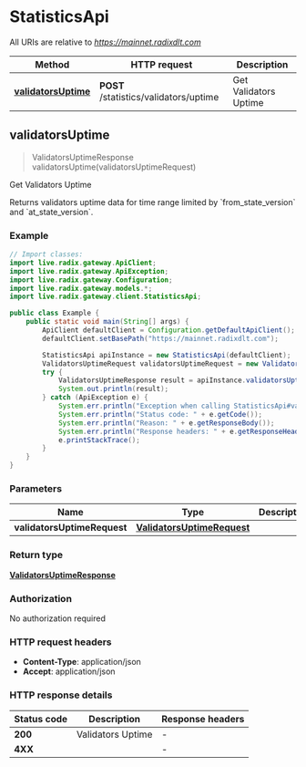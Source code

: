 # StatisticsApi

All URIs are relative to *https://mainnet.radixdlt.com*

| Method | HTTP request | Description |
|------------- | ------------- | -------------|
| [**validatorsUptime**](StatisticsApi.md#validatorsUptime) | **POST** /statistics/validators/uptime | Get Validators Uptime |



## validatorsUptime

> ValidatorsUptimeResponse validatorsUptime(validatorsUptimeRequest)

Get Validators Uptime

Returns validators uptime data for time range limited by &#x60;from_state_version&#x60; and &#x60;at_state_version&#x60;. 

### Example

```java
// Import classes:
import live.radix.gateway.ApiClient;
import live.radix.gateway.ApiException;
import live.radix.gateway.Configuration;
import live.radix.gateway.models.*;
import live.radix.gateway.client.StatisticsApi;

public class Example {
    public static void main(String[] args) {
        ApiClient defaultClient = Configuration.getDefaultApiClient();
        defaultClient.setBasePath("https://mainnet.radixdlt.com");

        StatisticsApi apiInstance = new StatisticsApi(defaultClient);
        ValidatorsUptimeRequest validatorsUptimeRequest = new ValidatorsUptimeRequest(); // ValidatorsUptimeRequest | 
        try {
            ValidatorsUptimeResponse result = apiInstance.validatorsUptime(validatorsUptimeRequest);
            System.out.println(result);
        } catch (ApiException e) {
            System.err.println("Exception when calling StatisticsApi#validatorsUptime");
            System.err.println("Status code: " + e.getCode());
            System.err.println("Reason: " + e.getResponseBody());
            System.err.println("Response headers: " + e.getResponseHeaders());
            e.printStackTrace();
        }
    }
}
```

### Parameters


| Name | Type | Description  | Notes |
|------------- | ------------- | ------------- | -------------|
| **validatorsUptimeRequest** | [**ValidatorsUptimeRequest**](ValidatorsUptimeRequest.md)|  | |

### Return type

[**ValidatorsUptimeResponse**](ValidatorsUptimeResponse.md)

### Authorization

No authorization required

### HTTP request headers

- **Content-Type**: application/json
- **Accept**: application/json


### HTTP response details
| Status code | Description | Response headers |
|-------------|-------------|------------------|
| **200** | Validators Uptime |  -  |
| **4XX** |  |  -  |

